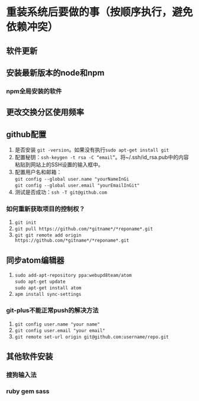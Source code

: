 # 重装系统后要做的事（按顺序执行，避免依赖冲突）

## 软件更新

## 安装最新版本的node和npm

### npm全局安装的软件
## 更改交换分区使用频率

## github配置

1. 是否安装 `git -version`。如果没有执行`sudo apt-get install git`
2. 配置秘钥：`ssh-keygen -t rsa -C “email”`。将~/.ssh/id_rsa.pub中的内容粘贴到网站上的SSH设置的输入框中。
3. 配置用户名和邮箱：<br>
  `git config --global user.name "yourNameInGi`<br>
  `git config --global user.email "yourEmailInGit"`
4. 测试是否成功：`ssh -T git@github.com`

### 如何重新获取项目的控制权？

1. `git init`
2. `git pull https://github.com/*gitname*/*reponame*.git`
3. `git git remote add origin https://github.com/*gitname*/*reponame*.git`

## 同步atom编辑器

1. `sudo add-apt-repository ppa:webupd8team/atom`<br>
  `sudo apt-get update`<br>
  `sudo apt-get install atom`
2. `apm install sync-settings`

### git-plus不能正常push的解决方法

1. `git config user.name "your name"`
2. `git config user.email "your email"`
3. `git remote set-url origin git@github.com:username/repo.git`

## 其他软件安装

### 搜狗输入法

### ruby gem sass
